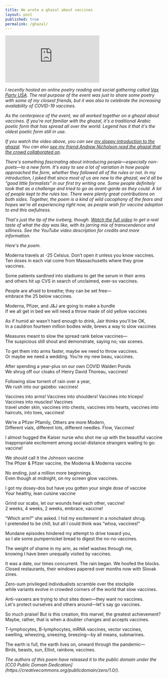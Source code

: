 ```yaml
---
title: We wrote a ghazal about vaccines
layout: post
published: true
permalink: /ghazal/
---
```


<iframe src="https://www.youtube.com/embed/f1T0FBMsOaY" title="YouTube video player" frameborder="0" allow="accelerometer; autoplay; clipboard-write; encrypted-media; gyroscope; picture-in-picture" allowfullscreen></iframe>

<p style="font-style: italic;">I recently hosted an online poetry reading and social gathering called <a href="https://www.youtube.com/watch?v=f1T0FBMsOaY">Vax Party USA</a>. The real purpose of the event was just to share some poetry with some of my closest friends, but it was also to celebrate the increasing availability of COVID-19 vaccines.</p>

<p style="font-style: italic;">As the centerpiece of the event, we all worked together on a ghazal about vaccines. If you're not familiar with the <a href"https://en.wikipedia.org/wiki/Ghazal">ghazal</a>, it's a traditional Arabic poetic form that has spread all over the world. Legend has it that it's the oldest poetic form still in use.</p>

<p style="font-style: italic;">If you watch the video above, you can see <a href="https://www.youtube.com/watch?v=f1T0FBMsOaY&t=1674s">my sloppy introduction to the ghazal</a>. You can also <a href="https://www.youtube.com/watch?v=f1T0FBMsOaY&t=3424s">see my friend Andrew Nicholson read the ghazal that the crowd collaborated on</a>.</p>

<p style="font-style: italic;">There's something fascinating about introducing people—especially non-poets—to a new form. It's easy to see a lot of variation in how people approached the form, whether they followed all of the rules or not. In my introduction, I joked that since most of us are new to the ghazal, we'd all be "good little formalists" in our first try writing one. Some people definitely took that as a challenge and tried to go as avant-garde as they could. A lot of people kept to the rules too. There were plenty great contributions on both sides. Together, the poem is a kind of wild cacophony of the fears and hopes we're all experiencing right now, as people wish for vaccine adoption to end this awfulness.</p>

<p style="font-style: italic;">That's just the tip of the iceberg, though. <a href="https://www.youtube.com/watch?v=f1T0FBMsOaY">Watch the full video</a> to get a real taste of what the day was like, with its jarring mix of transcendence and silliness. See the YouTube video description for credits and more information.</p>

<p style="font-style: italic;">Here's the poem.</p>

Moderna travels at -25 Celsius. Don’t open it unless you know vaccines.<br />
Ten doses in each vial come from Massachusetts where they grow vaccines.

Some patients sardined into stadiums to get the serum in their arms<br />
and others hit up CVS in search of unclaimed, ever-so vaccines.

People are afraid to breathe; they can be set free—<br />
embrace the 25 below vaccines.

Moderna, Pfizer, and J&J are going to make a bundle<br />
If we all get in bed we will need a throw made of old yellow vaccines

As if humid air wasn't hard enough to drink, Jair thinks you'll be OK,<br />
In a cauldron fourteen million bodies wide, brews a way to slow vaccines

Measures meant to slow the spread rank below vaccines—<br />
The suspicious still shout and demonstrate, saying no; vax scenes.

To get them into arms faster, maybe we need to throw vaccines.<br />
Or maybe we need a wedding. You’re my new beau, vaccines.

After spending a year-plus on our own COVID Walden Ponds<br />
We shrug off our cloaks of Henry David Thoreau, vaccines!

Following slow torrent of rain over a year,<br />
We rush into our gazebo: vaccines!

Vaccines into arms! Vaccines into shoulders! Vaccines into triceps! Vaccines into muscles! Vaccines<br />
travel under skin, vaccines into chests, vaccines into hearts, vaccines into haircuts, into toes, vaccines!

We’re a Pfizer Pfamily, Others are more Modern,<br />
Different vials, different lots, different needles. Flow, Vaccines!

I almost hugged the Kaiser nurse who shot me up with the beautiful vaccine<br />
Inappropriate excitement among social-distance strangers waiting to go: vaccine!  

We should call it the Johnson vaccine<br />
The Pfizer & Pfizer vaccine, the Moderna & Moderna vaccine

No ending, just a million more beginnings.<br />
Even though at midnight, on my screen glow vaccines.

I got my dosey-dos but have you gotten your single dose of vaccine<br />
Your healthy, lean cuisine vaccine

Grind our scabs, let our wounds heal each other, vaccine!<br />
2 weeks, 4 weeks, 2 weeks, embrace, vaccine!

“Which arm?” she asked. I hid my excitement in a nonchalant shrug.<br />
I pretended to be chill, but all I could think was “whoa, vaccines!”

Mundane episodes hindered my attempt to drive toward you,<br />
so I ate some pumpernickel bread to digest the no-no vaccines.

The weight of shame in my arm, as relief washes through me,<br />
knowing I have been unequally visited by vaccines.

It was a date, our times concurrent. The rain began. We hoofed the blocks.<br />
Closed restaurants, their windows papered over months now with Slovak zines.

Zero-sum privileged individualists scramble over the stockpile<br />
while variants evolve in crowded corners of the world that slow vaccines.

Anti-vaxxers are trying to shut sites down—they want no vaccines.<br />
Let's protect ourselves and others around—let's say go vaccines.

So much praise! But is this creation, this marvel, the greatest achievement?<br />
Maybe, rather, that is when a doubter changes and accepts vaccines.

T-lymphocytes, B-lymphocytes, mRNA vaccines, vector vaccines,<br />
swelling, wheezing, sneezing, breezing—by all means, submarines.

The earth is full, the earth lives on, onward through the pandemic—<br />
Birds, beasts, sun, Elliot, rainbow, vaccines.

<p style="font-style: italic;">The authors of this poem have released it to the public domain under the [CC0 Public Domain Dedication](https://creativecommons.org/publicdomain/zero/1.0/).</p>
